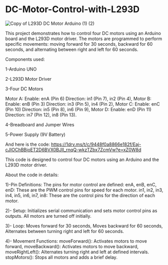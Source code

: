 # DC-Motor-Control-with-L293D

![Copy of L293D DC Motor Arduino (1) (2)](https://github.com/user-attachments/assets/42b8e7d6-d1f5-4378-9dc5-371339246fc9)

This project demonstrates how to control four DC motors using an Arduino board and the L293D motor driver. The motors are programmed to perform specific movements: moving forward for 30 seconds, backward for 60 seconds, and alternating between right and left for 60 seconds.

Components used:

1-Arduino UNO

2-L293D Motor Driver

3-Four DC Motors

Motor A:
Enable: enA (Pin 6)
Direction: in1 (Pin 7), in2 (Pin 4), 
Motor B:
Enable: enB (Pin 3)
Direction: in3 (Pin 5), in4 (Pin 2), 
Motor C:
Enable: enC (Pin 10)
Direction: in5 (Pin 8), in6 (Pin 9), 
Motor D:
Enable: enD (Pin 11)
Direction: in7 (Pin 12), in8 (Pin 13).

4-Breadboard and Jumper Wires

5-Power Supply (9V Battery)




And here is the code:
https://1drv.ms/t/c/9448f0a8866e182f/Eaj-cJIOChBBjoET2D6BVX0BJII_rnqQ-wkzTZbx7ZcmVw?e=xZ0W8d

This code is designed to control four DC motors using an Arduino and the L293D motor driver.

About the code in details:

1)-Pin Definitions:
The pins for motor control are defined:
enA, enB, enC, enD: These are the PWM control pins for speed for each motor.
in1, in2, in3, in4, in5, in6, in7, in8: These are the control pins for the direction of each motor.

2)- Setup: Initializes serial communication and sets motor control pins as outputs. All motors are turned off initially.

3)- Loop:
Moves forward for 30 seconds, 
Moves backward for 60 seconds, 
Alternates between turning right and left for 60 seconds.

4)- Movement Functions:
moveForward(): Activates motors to move forward, 
moveBackward(): Activates motors to move backward, 
moveRightLeft(): Alternates turning right and left at defined intervals.
stopMotors(): Stops all motors and adds a brief delay.
